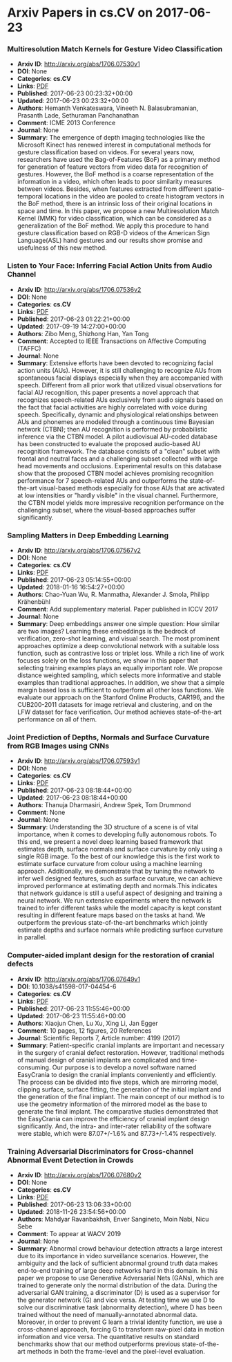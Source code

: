 # Arxiv Papers in cs.CV on 2017-06-23
### Multiresolution Match Kernels for Gesture Video Classification
- **Arxiv ID**: http://arxiv.org/abs/1706.07530v1
- **DOI**: None
- **Categories**: **cs.CV**
- **Links**: [PDF](http://arxiv.org/pdf/1706.07530v1)
- **Published**: 2017-06-23 00:23:32+00:00
- **Updated**: 2017-06-23 00:23:32+00:00
- **Authors**: Hemanth Venkateswara, Vineeth N. Balasubramanian, Prasanth Lade, Sethuraman Panchanathan
- **Comment**: ICME 2013 Conference
- **Journal**: None
- **Summary**: The emergence of depth imaging technologies like the Microsoft Kinect has renewed interest in computational methods for gesture classification based on videos. For several years now, researchers have used the Bag-of-Features (BoF) as a primary method for generation of feature vectors from video data for recognition of gestures. However, the BoF method is a coarse representation of the information in a video, which often leads to poor similarity measures between videos. Besides, when features extracted from different spatio-temporal locations in the video are pooled to create histogram vectors in the BoF method, there is an intrinsic loss of their original locations in space and time. In this paper, we propose a new Multiresolution Match Kernel (MMK) for video classification, which can be considered as a generalization of the BoF method. We apply this procedure to hand gesture classification based on RGB-D videos of the American Sign Language(ASL) hand gestures and our results show promise and usefulness of this new method.



### Listen to Your Face: Inferring Facial Action Units from Audio Channel
- **Arxiv ID**: http://arxiv.org/abs/1706.07536v2
- **DOI**: None
- **Categories**: **cs.CV**
- **Links**: [PDF](http://arxiv.org/pdf/1706.07536v2)
- **Published**: 2017-06-23 01:22:21+00:00
- **Updated**: 2017-09-19 14:27:00+00:00
- **Authors**: Zibo Meng, Shizhong Han, Yan Tong
- **Comment**: Accepted to IEEE Transactions on Affective Computing (TAFFC)
- **Journal**: None
- **Summary**: Extensive efforts have been devoted to recognizing facial action units (AUs). However, it is still challenging to recognize AUs from spontaneous facial displays especially when they are accompanied with speech. Different from all prior work that utilized visual observations for facial AU recognition, this paper presents a novel approach that recognizes speech-related AUs exclusively from audio signals based on the fact that facial activities are highly correlated with voice during speech. Specifically, dynamic and physiological relationships between AUs and phonemes are modeled through a continuous time Bayesian network (CTBN); then AU recognition is performed by probabilistic inference via the CTBN model.   A pilot audiovisual AU-coded database has been constructed to evaluate the proposed audio-based AU recognition framework. The database consists of a "clean" subset with frontal and neutral faces and a challenging subset collected with large head movements and occlusions. Experimental results on this database show that the proposed CTBN model achieves promising recognition performance for 7 speech-related AUs and outperforms the state-of-the-art visual-based methods especially for those AUs that are activated at low intensities or "hardly visible" in the visual channel. Furthermore, the CTBN model yields more impressive recognition performance on the challenging subset, where the visual-based approaches suffer significantly.



### Sampling Matters in Deep Embedding Learning
- **Arxiv ID**: http://arxiv.org/abs/1706.07567v2
- **DOI**: None
- **Categories**: **cs.CV**
- **Links**: [PDF](http://arxiv.org/pdf/1706.07567v2)
- **Published**: 2017-06-23 05:14:55+00:00
- **Updated**: 2018-01-16 16:54:27+00:00
- **Authors**: Chao-Yuan Wu, R. Manmatha, Alexander J. Smola, Philipp Krähenbühl
- **Comment**: Add supplementary material. Paper published in ICCV 2017
- **Journal**: None
- **Summary**: Deep embeddings answer one simple question: How similar are two images? Learning these embeddings is the bedrock of verification, zero-shot learning, and visual search. The most prominent approaches optimize a deep convolutional network with a suitable loss function, such as contrastive loss or triplet loss. While a rich line of work focuses solely on the loss functions, we show in this paper that selecting training examples plays an equally important role. We propose distance weighted sampling, which selects more informative and stable examples than traditional approaches. In addition, we show that a simple margin based loss is sufficient to outperform all other loss functions. We evaluate our approach on the Stanford Online Products, CAR196, and the CUB200-2011 datasets for image retrieval and clustering, and on the LFW dataset for face verification. Our method achieves state-of-the-art performance on all of them.



### Joint Prediction of Depths, Normals and Surface Curvature from RGB Images using CNNs
- **Arxiv ID**: http://arxiv.org/abs/1706.07593v1
- **DOI**: None
- **Categories**: **cs.CV**
- **Links**: [PDF](http://arxiv.org/pdf/1706.07593v1)
- **Published**: 2017-06-23 08:18:44+00:00
- **Updated**: 2017-06-23 08:18:44+00:00
- **Authors**: Thanuja Dharmasiri, Andrew Spek, Tom Drummond
- **Comment**: None
- **Journal**: None
- **Summary**: Understanding the 3D structure of a scene is of vital importance, when it comes to developing fully autonomous robots. To this end, we present a novel deep learning based framework that estimates depth, surface normals and surface curvature by only using a single RGB image. To the best of our knowledge this is the first work to estimate surface curvature from colour using a machine learning approach. Additionally, we demonstrate that by tuning the network to infer well designed features, such as surface curvature, we can achieve improved performance at estimating depth and normals.This indicates that network guidance is still a useful aspect of designing and training a neural network. We run extensive experiments where the network is trained to infer different tasks while the model capacity is kept constant resulting in different feature maps based on the tasks at hand. We outperform the previous state-of-the-art benchmarks which jointly estimate depths and surface normals while predicting surface curvature in parallel.



### Computer-aided implant design for the restoration of cranial defects
- **Arxiv ID**: http://arxiv.org/abs/1706.07649v1
- **DOI**: 10.1038/s41598-017-04454-6
- **Categories**: **cs.CV**
- **Links**: [PDF](http://arxiv.org/pdf/1706.07649v1)
- **Published**: 2017-06-23 11:55:46+00:00
- **Updated**: 2017-06-23 11:55:46+00:00
- **Authors**: Xiaojun Chen, Lu Xu, Xing Li, Jan Egger
- **Comment**: 10 pages, 12 figures, 20 References
- **Journal**: Scientific Reports 7, Article number: 4199 (2017)
- **Summary**: Patient-specific cranial implants are important and necessary in the surgery of cranial defect restoration. However, traditional methods of manual design of cranial implants are complicated and time-consuming. Our purpose is to develop a novel software named EasyCrania to design the cranial implants conveniently and efficiently. The process can be divided into five steps, which are mirroring model, clipping surface, surface fitting, the generation of the initial implant and the generation of the final implant. The main concept of our method is to use the geometry information of the mirrored model as the base to generate the final implant. The comparative studies demonstrated that the EasyCrania can improve the efficiency of cranial implant design significantly. And, the intra- and inter-rater reliability of the software were stable, which were 87.07+/-1.6% and 87.73+/-1.4% respectively.



### Training Adversarial Discriminators for Cross-channel Abnormal Event Detection in Crowds
- **Arxiv ID**: http://arxiv.org/abs/1706.07680v2
- **DOI**: None
- **Categories**: **cs.CV**
- **Links**: [PDF](http://arxiv.org/pdf/1706.07680v2)
- **Published**: 2017-06-23 13:06:33+00:00
- **Updated**: 2018-11-26 23:54:56+00:00
- **Authors**: Mahdyar Ravanbakhsh, Enver Sangineto, Moin Nabi, Nicu Sebe
- **Comment**: To appear at WACV 2019
- **Journal**: None
- **Summary**: Abnormal crowd behaviour detection attracts a large interest due to its importance in video surveillance scenarios. However, the ambiguity and the lack of sufficient abnormal ground truth data makes end-to-end training of large deep networks hard in this domain. In this paper we propose to use Generative Adversarial Nets (GANs), which are trained to generate only the normal distribution of the data. During the adversarial GAN training, a discriminator (D) is used as a supervisor for the generator network (G) and vice versa. At testing time we use D to solve our discriminative task (abnormality detection), where D has been trained without the need of manually-annotated abnormal data. Moreover, in order to prevent G learn a trivial identity function, we use a cross-channel approach, forcing G to transform raw-pixel data in motion information and vice versa. The quantitative results on standard benchmarks show that our method outperforms previous state-of-the-art methods in both the frame-level and the pixel-level evaluation.



